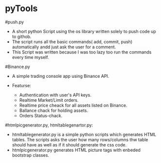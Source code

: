 # pyTools

#push.py
  + A short python Script using the os library written solely to push code up to githob.
  + The script runs all the basic commands( add, commit, push) automatically andd just ask the user for a comment.
  + This Script was written because I was too lazy too run the commands every time myself.


#Binance.py
  + A simple trading console app using Binance API.
  
  + Featurse:
    + Authentication with user's API keys.
    + Realtime Market/Limit orders.
    + Realtime price cheack for all assets listed on Binance.
    + Ballance chack for holding assets.
    + Orders Status-chack.

#htmlpicgenerator.py, htmltablegenartor.py:
   + htmltablegenerator.py is a simple python scripts which generates HTML tables. The scripts asks the user how many rows/columns thw table should have as well as if it should generate the css code.
   + htmlpicgenerator.py generates HTML picture tags with enbeded bootstrap classes.     
